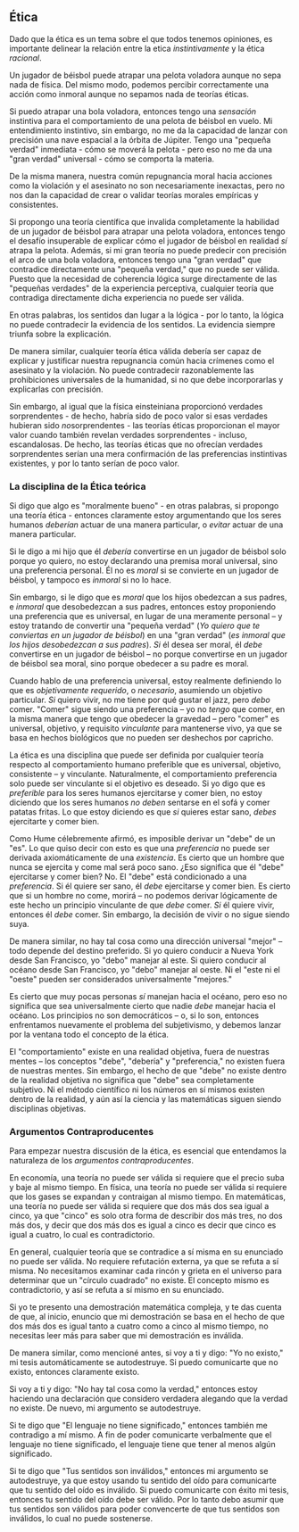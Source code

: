 ## Ética

Dado que la ética es un tema sobre el que todos tenemos opiniones, es importante delinear la relación entre la etica *instintivamente* y la ética *racional*.

Un jugador de béisbol puede atrapar una pelota voladora aunque no sepa nada de física. Del mismo modo, podemos percibir correctamente una acción como inmoral aunque no sepamos nada de teorías éticas.

Si puedo atrapar una bola voladora, entonces tengo una *sensación* instintiva para el comportamiento de una pelota de béisbol en vuelo. Mi entendimiento instintivo, sin embargo, no me da la capacidad de lanzar con precisión una nave espacial a la órbita de Júpiter. Tengo una "pequeña verdad" inmediata - cómo se moverá la pelota - pero eso no me da una "gran verdad" universal - cómo se comporta la materia.

De la misma manera, nuestra común repugnancia moral hacia acciones como la violación y el asesinato no son necesariamente inexactas, pero no nos dan la capacidad de crear o validar teorías morales empíricas y consistentes.

Si propongo una teoría científica que invalida completamente la habilidad de un jugador de béisbol para atrapar una pelota voladora, entonces tengo el desafío insuperable de explicar cómo el jugador de béisbol en realidad *sí* atrapa la pelota. Además, si mi gran teoría no puede predecir con precisión el arco de una bola voladora, entonces tengo una "gran verdad" que contradice directamente una "pequeña verdad," que no puede ser válida. Puesto que la necesidad de coherencia lógica surge directamente de las "pequeñas verdades" de la experiencia perceptiva, cualquier teoría que contradiga directamente dicha experiencia no puede ser válida.

En otras palabras, los sentidos dan lugar a la lógica - por lo tanto, la lógica no puede contradecir la evidencia de los sentidos. La evidencia siempre triunfa sobre la explicación.

De manera similar, cualquier teoría ética válida debería ser capaz de explicar y justificar nuestra repugnancia común hacia crímenes como el asesinato y la violación. No puede contradecir razonablemente las prohibiciones universales de la humanidad, si no que debe incorporarlas y explicarlas con precisión.

Sin embargo, al igual que la física einsteiniana proporcionó verdades sorprendentes - de hecho, habría sido de poco valor si esas verdades hubieran sido *no*sorprendentes - las teorías éticas proporcionan el mayor valor cuando también revelan verdades sorprendentes - incluso, escandalosas. De hecho, las teorías éticas que no ofrecían verdades sorprendentes serían una mera confirmación de las preferencias instintivas existentes, y por lo tanto serían de poco valor.

### La disciplina de la Ética teórica

Si digo que algo es "moralmente bueno" - en otras palabras, si propongo una teoría ética - entonces claramente estoy argumentando que los seres humanos *deberían* actuar de una manera particular, o *evitar* actuar de una manera particular.

Si le digo a mi hijo que él *debería* convertirse en un jugador de béisbol solo porque yo quiero, no estoy declarando una premisa moral universal, sino una preferencia personal. Él no es *moral* si se convierte en un jugador de béisbol, y tampoco es *inmoral* si no lo hace.

Sin embargo, si le digo que es *moral* que los hijos obedezcan a sus padres, e *inmoral* que desobedezcan a sus padres, entonces estoy proponiendo una preferencia que es universal, en lugar de una meramente personal – y estoy tratando de convertir una "pequeña verdad" (*Yo quiero que te conviertas en un jugador de béisbol*) en una "gran verdad" (*es inmoral que los hijos desobedezcan a sus padres*). *Si* él desea ser moral, él *debe* convertirse en un jugador de béisbol – no porque convertirse en un jugador de béisbol sea moral, sino porque obedecer a su padre es moral.

Cuando hablo de una preferencia universal, estoy realmente definiendo lo que es *objetivamente requerido*, o *necesario*, asumiendo un objetivo particular. *Si* quiero vivir, no me tiene por qué gustar el jazz, pero *debo* comer. "Comer" sigue siendo una preferencia – yo no *tengo* que comer, en la misma manera que tengo que obedecer la gravedad – pero "comer" es universal, objetivo, y requisito *vinculante* para mantenerse vivo, ya que se basa en hechos biológicos que no pueden ser deshechos por capricho.

La ética es una disciplina que puede ser definida por cualquier teoría respecto al comportamiento humano preferible que es universal, objetivo, consistente – y vinculante. Naturalmente, el comportamiento preferencia solo puede ser vinculante si el objetivo es deseado. Si yo digo que es *preferible* para los seres humanos ejercitarse y comer bien, no estoy diciendo que los seres humanos *no deben* sentarse en el sofá y comer patatas fritas. Lo que estoy diciendo es que *si* quieres estar sano, *debes* ejercitarte y comer bien.

Como Hume célebremente afirmó, es imposible derivar un "debe" de un "es". Lo que quiso decir con esto es que una *preferencia* no puede ser derivada axiomáticamente de una *existencia*. Es cierto que un hombre que nunca se ejercita y come mal será poco sano. ¿Eso significa que él "debe" ejercitarse y comer bien? No. El "debe" está condicionado a una *preferencia*. Si él quiere ser sano, él *debe* ejercitarse y comer bien. Es cierto que si un hombre no come, morirá – no podemos derivar lógicamente de este hecho un principio vinculante de que *debe* comer. *Si* él quiere vivir, entonces él *debe* comer. Sin embargo, la decisión de vivir o no sigue siendo suya.

De manera similar, no hay tal cosa como una dirección universal "mejor" – todo depende del destino preferido. Si yo quiero conducir a Nueva York desde San Francisco, yo "debo" manejar al este. Si quiero conducir al océano desde San Francisco, yo "debo" manejar al oeste. Ni el "este ni el "oeste" pueden ser considerados universalmente "mejores."

Es cierto que muy pocas personas *sí* manejan hacia el océano, pero eso no significa que sea universalmente cierto que nadie *debe* manejar hacia el océano. Los principios no son democráticos – o, si lo son, entonces enfrentamos nuevamente el problema del subjetivismo, y debemos lanzar por la ventana todo el concepto de la ética.

El "comportamiento" existe en una realidad objetiva, fuera de nuestras mentes – los conceptos "debe", "debería" y "preferencia," no existen fuera de nuestras mentes. Sin embargo, el hecho de que "debe" no existe dentro de la realidad objetiva no significa que "debe" sea completamente subjetivo. Ni el método científico ni los números en sí mismos existen dentro de la realidad, y aún así la ciencia y las matemáticas siguen siendo disciplinas objetivas.

### Argumentos Contraproducentes

Para empezar nuestra discusión de la ética, es esencial que entendamos la naturaleza de los *argumentos contraproducentes*.

En economía, una teoría no puede ser válida si requiere que el precio suba y baje al mismo tiempo. En física, una teoría no puede ser válida si requiere que los gases se expandan y contraigan al mismo tiempo. En matemáticas, una teoría no puede ser válida si requiere que dos más dos sea igual a cinco, ya que "cinco" es solo otra forma de describir dos más tres, no dos más dos, y decir que dos más dos es igual a cinco es decir que cinco es igual a cuatro, lo cual es contradictorio.

En general, cualquier teoría que se contradice a sí misma en su enunciado no puede ser válida. No requiere refutación externa, ya que se refuta a sí misma. No necesitamos examinar cada rincón y grieta en el universo para determinar que un "círculo cuadrado" no existe. El concepto mismo es contradictorio, y así se refuta a sí mismo en su enunciado.

Si yo te presento una demostración matemática compleja, y te das cuenta de que, al inicio, enuncio que mi demostración se basa en el hecho de que dos más dos es igual tanto a cuatro como a cinco al mismo tiempo, no necesitas leer más para saber que mi demostración es inválida.

De manera similar, como mencioné antes, si voy a ti y digo: "Yo no existo," mi tesis automáticamente se autodestruye. Si puedo comunicarte que no existo, entonces claramente existo.

Si voy a ti y digo: "No hay tal cosa como la verdad," entonces estoy haciendo una declaración que considero verdadera alegando que la verdad no existe. De nuevo, mi argumento se autodestruye.

Si te digo que "El lenguaje no tiene significado," entonces también me contradigo a mí mismo. A fin de poder comunicarte verbalmente que el lenguaje no tiene significado, el lenguaje tiene que tener al menos algún significado.

Si te digo que "Tus sentidos son inválidos," entonces mi argumento se autodestruye, ya que estoy usando tu sentido del oído para comunicarte que tu sentido del oído es inválido. Si puedo comunicarte con éxito mi tesis, entonces tu sentido del oído debe ser válido. Por lo tanto debo asumir que tus sentidos son válidos para poder convencerte de que tus sentidos son inválidos, lo cual no puede sostenerse.
